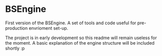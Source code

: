 # BSEngine
First version of the BSEngine. A set of tools and code useful for pre-production envrioment set-up.

The project is in early development so this readme will remain useless for the moment. A basic explanation of the engine structure will be included shortly :p
